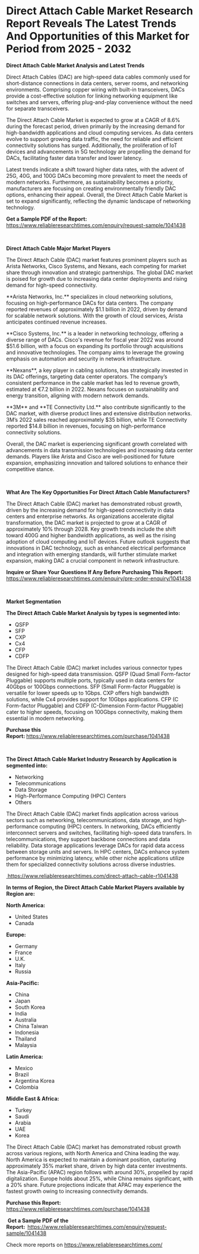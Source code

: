 <p><h1>Direct Attach Cable Market Research Report Reveals The Latest Trends And Opportunities of this Market for Period from 2025 - 2032</h1></p><p><strong>Direct Attach Cable Market Analysis and Latest Trends</strong></p>
<p><p>Direct Attach Cables (DAC) are high-speed data cables commonly used for short-distance connections in data centers, server rooms, and networking environments. Comprising copper wiring with built-in transceivers, DACs provide a cost-effective solution for linking networking equipment like switches and servers, offering plug-and-play convenience without the need for separate transceivers.</p><p>The Direct Attach Cable Market is expected to grow at a CAGR of 8.6% during the forecast period, driven primarily by the increasing demand for high-bandwidth applications and cloud computing services. As data centers evolve to support growing data traffic, the need for reliable and efficient connectivity solutions has surged. Additionally, the proliferation of IoT devices and advancements in 5G technology are propelling the demand for DACs, facilitating faster data transfer and lower latency.</p><p>Latest trends indicate a shift toward higher data rates, with the advent of 25G, 40G, and 100G DACs becoming more prevalent to meet the needs of modern networks. Furthermore, as sustainability becomes a priority, manufacturers are focusing on creating environmentally friendly DAC options, enhancing their appeal. Overall, the Direct Attach Cable Market is set to expand significantly, reflecting the dynamic landscape of networking technology.</p></p>
<p><strong>Get a Sample PDF of the Report:&nbsp;</strong> <a href="https://www.reliableresearchtimes.com/enquiry/request-sample/1041438?utm_campaign=2007&utm_medium=2&utm_source=Github&utm_content=ia&utm_term=06042025&utm_id=direct-attach-cable">https://www.reliableresearchtimes.com/enquiry/request-sample/1041438</a></p>
<p>&nbsp;</p>
<p><strong>Direct Attach Cable Major Market Players</strong></p>
<p><p>The Direct Attach Cable (DAC) market features prominent players such as Arista Networks, Cisco Systems, and Nexans, each competing for market share through innovation and strategic partnerships. The global DAC market is poised for growth due to increasing data center deployments and rising demand for high-speed connectivity.</p><p>**Arista Networks, Inc.** specializes in cloud networking solutions, focusing on high-performance DACs for data centers. The company reported revenues of approximately $1.1 billion in 2022, driven by demand for scalable network solutions. With the growth of cloud services, Arista anticipates continued revenue increases.</p><p>**Cisco Systems, Inc.** is a leader in networking technology, offering a diverse range of DACs. Cisco's revenue for fiscal year 2022 was around $51.6 billion, with a focus on expanding its portfolio through acquisitions and innovative technologies. The company aims to leverage the growing emphasis on automation and security in network infrastructure.</p><p>**Nexans**, a key player in cabling solutions, has strategically invested in its DAC offerings, targeting data center operators. The company’s consistent performance in the cable market has led to revenue growth, estimated at €7.2 billion in 2022. Nexans focuses on sustainability and energy transition, aligning with modern network demands.</p><p>**3M** and **TE Connectivity Ltd.** also contribute significantly to the DAC market, with diverse product lines and extensive distribution networks. 3M’s 2022 sales reached approximately $35 billion, while TE Connectivity reported $14.8 billion in revenues, focusing on high-performance connectivity solutions.</p><p>Overall, the DAC market is experiencing significant growth correlated with advancements in data transmission technologies and increasing data center demands. Players like Arista and Cisco are well-positioned for future expansion, emphasizing innovation and tailored solutions to enhance their competitive stance.</p></p>
<p>&nbsp;</p>
<p><strong>What Are The Key Opportunities For Direct Attach Cable Manufacturers?</strong></p>
<p><p>The Direct Attach Cable (DAC) market has demonstrated robust growth, driven by the increasing demand for high-speed connectivity in data centers and enterprise networks. As organizations accelerate digital transformation, the DAC market is projected to grow at a CAGR of approximately 10% through 2028. Key growth trends include the shift toward 400G and higher bandwidth applications, as well as the rising adoption of cloud computing and IoT devices. Future outlook suggests that innovations in DAC technology, such as enhanced electrical performance and integration with emerging standards, will further stimulate market expansion, making DAC a crucial component in network infrastructure.</p></p>
<p><strong>Inquire or Share Your Questions If Any Before Purchasing This Report:</strong> <a href="https://www.reliableresearchtimes.com/enquiry/pre-order-enquiry/1041438?utm_campaign=2007&utm_medium=2&utm_source=Github&utm_content=ia&utm_term=06042025&utm_id=direct-attach-cable">https://www.reliableresearchtimes.com/enquiry/pre-order-enquiry/1041438</a></p>
<p>&nbsp;</p>
<p><strong>Market Segmentation</strong></p>
<p><strong>The Direct Attach Cable Market Analysis by types is segmented into:</strong></p>
<p><ul><li>QSFP</li><li>SFP</li><li>CXP</li><li>Cx4</li><li>CFP</li><li>CDFP</li></ul></p>
<p><p>The Direct Attach Cable (DAC) market includes various connector types designed for high-speed data transmission. QSFP (Quad Small Form-factor Pluggable) supports multiple ports, typically used in data centers for 40Gbps or 100Gbps connections. SFP (Small Form-factor Pluggable) is versatile for lower speeds up to 1Gbps. CXP offers high bandwidth solutions, while Cx4 provides support for 10Gbps applications. CFP (C Form-factor Pluggable) and CDFP (C-Dimension Form-factor Pluggable) cater to higher speeds, focusing on 100Gbps connectivity, making them essential in modern networking.</p></p>
<p><strong>Purchase this Report:&nbsp;</strong><a href="https://www.reliableresearchtimes.com/purchase/1041438?utm_campaign=2007&utm_medium=2&utm_source=Github&utm_content=ia&utm_term=06042025&utm_id=direct-attach-cable">https://www.reliableresearchtimes.com/purchase/1041438</a></p>
<p>&nbsp;</p>
<p><strong>The Direct Attach Cable Market Industry Research by Application is segmented into:</strong></p>
<p><ul><li>Networking</li><li>Telecommunications</li><li>Data Storage</li><li>High-Performance Computing (HPC) Centers</li><li>Others</li></ul></p>
<p><p>The Direct Attach Cable (DAC) market finds application across various sectors such as networking, telecommunications, data storage, and high-performance computing (HPC) centers. In networking, DACs efficiently interconnect servers and switches, facilitating high-speed data transfers. In telecommunications, they support backbone connections and data reliability. Data storage applications leverage DACs for rapid data access between storage units and servers. In HPC centers, DACs enhance system performance by minimizing latency, while other niche applications utilize them for specialized connectivity solutions across diverse industries.</p></p>
<p><a href="https://www.reliableresearchtimes.com/direct-attach-cable-r1041438?utm_campaign=2007&utm_medium=2&utm_source=Github&utm_content=ia&utm_term=06042025&utm_id=direct-attach-cable">&nbsp;https://www.reliableresearchtimes.com/direct-attach-cable-r1041438</a></p>
<p><strong>In terms of Region, the Direct Attach Cable Market Players available by Region are:</strong></p>
<p>
    <p> <strong> North America: </strong>
        <ul>
            <li>United States</li>
            <li>Canada</li>
        </ul>
        </p> 
    <p> <strong> Europe: </strong>
        <ul>
            <li>Germany</li>
            <li>France</li>
            <li>U.K.</li>
            <li>Italy</li>
            <li>Russia</li>
        </ul>
        </p> 
    <p> <strong> Asia-Pacific: </strong>
        <ul>
            <li>China</li>
            <li>Japan</li>
            <li>South Korea</li>
            <li>India</li>
            <li>Australia</li>
            <li>China Taiwan</li>
            <li>Indonesia</li>
            <li>Thailand</li>
            <li>Malaysia</li>
        </ul>
        </p> 
    <p> <strong> Latin America: </strong>
        <ul>
            <li>Mexico</li>
            <li>Brazil</li>
            <li>Argentina Korea</li>
            <li>Colombia</li>
        </ul>
        </p> 
    <p> <strong> Middle East & Africa: </strong>
        <ul>
            <li>Turkey</li>
            <li>Saudi</li>
            <li>Arabia</li>
            <li>UAE</li>
            <li>Korea</li>
        </ul>
    </p>
    </p>
<p><p>The Direct Attach Cable (DAC) market has demonstrated robust growth across various regions, with North America and China leading the way. North America is expected to maintain a dominant position, capturing approximately 35% market share, driven by high data center investments. The Asia-Pacific (APAC) region follows with around 30%, propelled by rapid digitalization. Europe holds about 25%, while China remains significant, with a 20% share. Future projections indicate that APAC may experience the fastest growth owing to increasing connectivity demands.</p></p>
<p><strong>Purchase this Report: </strong><a href="https://www.reliableresearchtimes.com/purchase/1041438?utm_campaign=2007&utm_medium=2&utm_source=Github&utm_content=ia&utm_term=06042025&utm_id=direct-attach-cable">https://www.reliableresearchtimes.com/purchase/1041438</a></p>
<p>&nbsp;<strong>Get a Sample PDF of the Report:&nbsp;&nbsp;</strong><a href="https://www.reliableresearchtimes.com/enquiry/request-sample/1041438?utm_campaign=2007&utm_medium=2&utm_source=Github&utm_content=ia&utm_term=06042025&utm_id=direct-attach-cable">https://www.reliableresearchtimes.com/enquiry/request-sample/1041438</a></p>
<p><strong></strong></p>
<p>Check more reports on <a href="https://www.reliableresearchtimes.com/?utm_campaign=2007&utm_medium=2&utm_source=Github&utm_content=ia&utm_term=06042025&utm_id=direct-attach-cable">https://www.reliableresearchtimes.com/</a></p>